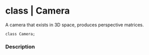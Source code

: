 # **class** | Camera
A camera that exists in 3D space, produces perspective matrices.
```
class Camera;
```

### Description
